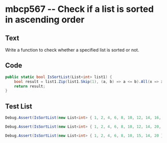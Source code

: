 # mbcp567 -- Check if a list is sorted in ascending order

## Text

Write a function to check whether a specified list is sorted or not.

## Code

```csharp
public static bool IsSortList(List<int> list1) {
    bool result = list1.Zip(list1.Skip(1), (a, b) => a <= b).All(x => x);
    return result;
}
```

## Test List

```csharp
Debug.Assert(IsSortList(new List<int> { 1, 2, 4, 6, 8, 10, 12, 14, 16, 17 }) == true);
```

```csharp
Debug.Assert(IsSortList(new List<int> { 1, 2, 4, 6, 8, 10, 12, 14, 20, 17 }) == false);
```

```csharp
Debug.Assert(IsSortList(new List<int> { 1, 2, 4, 6, 8, 10, 15, 14, 20 }) == false);
```
